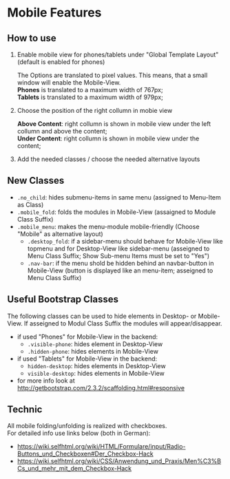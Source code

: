 Mobile Features
===============

How to use
----------
1. Enable mobile view for phones/tablets under "Global Template Layout" (default is enabled for phones)

   The Options are translated to pixel values. This means, that a small window will enable the Mobile-View.  
   **Phones** is translated to a maximum width of 767px;  
   **Tablets** is translated to a maximum width of 979px;

2. Choose the position of the right collumn in mobie view

   **Above Content**: right collumn is shown in mobile view under the left collumn and above the content;  
   **Under Content**: right collumn is shown in mobile view under the content;

3. Add the needed classes / choose the needed alternative layouts

New Classes
-----------
- `.no_child`: hides submenu-items in same menu (assigned to Menu-Item as Class)
- `.mobile_fold`: folds the modules in Mobile-View (assaigned to Module Class Suffix)
- `.mobile_menu`: makes the menu-module mobile-friendly (Choose "Mobile" as alternative layout)
  - `.desktop_fold`: if a sidebar-menu should behave for Mobile-View like topmenu and for Desktop-View like sidebar-menu (asseigned to Menu Class Suffix; Show Sub-menu Items must be set to "Yes")
  - `.nav-bar`: if the menu shold be hidden behind an navbar-button in Mobile-View (button is displayed like an menu-item; asseigned to Menu Class Suffix)

Useful Bootstrap Classes
------------------------
The following classes can be used to hide elements in Desktop- or Mobile-View. If asseigned to Modul Class Suffix the modules will appear/disappear.
- if used "Phones" for Mobile-View in the backend:
  - `.visible-phone`: hides element in Desktop-View
  - `.hidden-phone`: hides elements in Mobile-View
- if used "Tablets" for Mobile-View in the backend:
  - `hidden-desktop`: hides elements in Desktop-View
  - `visible-desktop`: hides elements in Mobile-View
- for more info look at http://getbootstrap.com/2.3.2/scaffolding.html#responsive

Technic
-------
All mobile folding/unfolding is realized with checkboxes.  
For detailed info use links below (both in German):
- https://wiki.selfhtml.org/wiki/HTML/Formulare/input/Radio-Buttons_und_Checkboxen#Der_Checkbox-Hack
- https://wiki.selfhtml.org/wiki/CSS/Anwendung_und_Praxis/Men%C3%BCs_und_mehr_mit_dem_Checkbox-Hack
